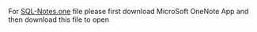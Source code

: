 For [SQL-Notes.one](Interview-Insights/SQL-Notes.one) file please first download MicroSoft OneNote App and then download this file to open
